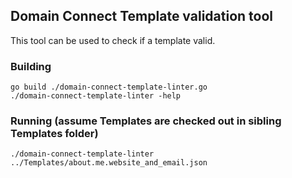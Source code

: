 ## Domain Connect Template validation tool

This tool can be used to check if a template valid.


### Building
```
go build ./domain-connect-template-linter.go
./domain-connect-template-linter -help
```


### Running (assume Templates are checked out in sibling Templates folder)
```
./domain-connect-template-linter ../Templates/about.me.website_and_email.json
```
